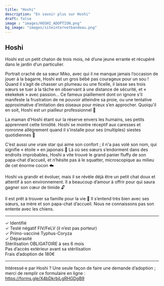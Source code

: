 ```yaml
---
title: "Hoshi"
description: "En savoir plus sur Hoshi"
draft: false
image : "images/HOSHI_ADOPTION.png"
bg_image: "images/siteinternetbandeau.png"
---
```


## Hoshi 
Hoshi est un petit chaton de trois mois, né d’une jeune errante et récupéré dans le jardin d’un particulier.

Portrait craché de sa sœur Miko, avec qui il ne manque jamais l’occasion de jouer à la bagarre, Hoshi est un gros bébé pas courageux pour un sou ! Quand il s’agit de chasser un plumeau ou une ficelle, il laisse ses trois sœurs se tuer à la tâche en observant à une distance de sécurité, et « ekekekek » avec passion… Ce fameux piaillement dont on ignore s’il manifeste la frustration de ne pouvoir atteindre sa proie, ou une tentative approximative d’imitation des oiseaux pour mieux s’en approcher. Quoiqu'il en soit, Hoshi est un piailleur professionnel 🐥

La maman d’Hoshi étant sur la réserve envers les humains, ses petits apprennent cette timidité. Hoshi se montre réceptif aux caresses et ronronne allègrement quand il s’installe pour ses (multiples) siestes quotidiennes 💓

C’est aussi une vraie star qui aime son confort ; il n'a pas volé son nom, qui signifie « étoile » en japonais 🌟 Là où ses sœurs s’endorment dans des endroits improbables, Hoshi a vite trouvé le grand panier fluffy de son papa-chat d’accueil, et n’hésite pas à le squatter, microscopique au milieu de cet énorme cocon ☁️

Hoshi va grandir et évoluer, mais il se révèle déjà être un petit chat doux et attentif à son environnement. Il a beaucoup d’amour à offrir pour qui saura gagner son cœur de timide 🔓

Il est prêt à trouver sa famille pour la vie 💖 Il s’entend très bien avec ses sœurs, sa mère et son papa-chat d’accueil. Nous ne connaissons pas son entente avec les chiens.
__________

✓ Identifié \
✓ Testé négatif FIV/FeLV (il n’est pas porteur) \
✓ Primo-vacciné Typhus-Coryza \
✓ Déparasité \
Stérilisation OBLIGATOIRE à ses 6 mois \
Pas d’accès extérieur avant sa stérilisation \
Frais d’adoption de 180€
__________

Intéressé·e par Hoshi ? Une seule façon de faire une demande d’adoption ; merci de remplir ce formulaire en ligne : https://forms.gle/X4bDkrbjLgRHGDgB9
